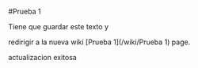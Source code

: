 #Prueba 1
Tiene que guardar este texto y 
redirigir a la nueva wiki [Prueba 1](/wiki/Prueba 1) page.
actualizacion exitosa